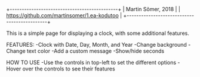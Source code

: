 +---------------------------------------------+
| Martin Sõmer, 2018                          |
| https://github.com/martinsomer/1.ea-kodutoo |
+---------------------------------------------+

This is a simple page for displaying a clock, with some additional features.

FEATURES:
-Clock with Date, Day, Month, and Year
-Change background
-Change text color
-Add a custom message
-Show/hide seconds

HOW TO USE
-Use the controls in top-left to set the different options
-Hover over the controls to see their features